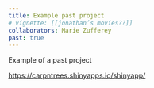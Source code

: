 ```yaml
---
title: Example past project
# vignette: [[jonathan’s movies??]]
collaborators: Marie Zufferey
past: true
---
```


Example of a past project


https://carpntrees.shinyapps.io/shinyapp/
